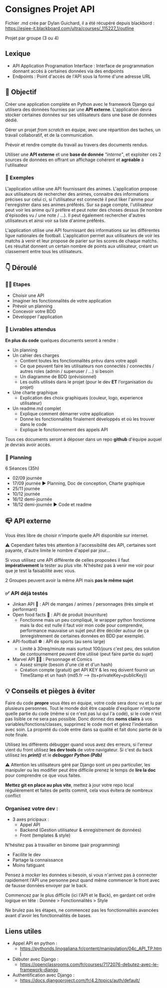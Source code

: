 # Consignes Projet API

Fichier .md crée par Dylan Guichard, il a été récupéré depuis blackbord : 
https://esiee-it.blackboard.com/ultra/courses/_115227_1/outline


Projet par groupe (3 ou 4)

## Lexique

- API Application Programation Interface : Interface de programmation donnant accès à certaines données via des endpoints
- Endpoints : Point d'accès de l'API sous la forme d'une adresse URL

## 🎯 Objectif

Créer une application complète en Python avec le framework Django qui utilisera des données fournies par une **API externe**. L'application devra stocker certaines données sur ses utilisateurs dans une base de données dédié.

Gérer un projet _from scratch_ en équipe, avec une répartition des taches, un travail collaboratif, et de la communication.

Prévoir et rendre compte du travail au travers des documents rendus.

Utiliser une **API externe** et une **base de donnée** _"interne"_, et exploiter ces 2 sources de données en offrant un affichage cohérent et **agréable** à l'utilisateur

### 📢 Exemples

L'application utilise une API fournissant des animes. L'application propose aux utilisateurs de rechercher des animes, connaitre des informations précises sur celui ci, si l'utilisateur est connecté il peut liker l'ainme pour l'enregistrer dans ses animes préférés.
Sur sa page compte, l'utilisateur peut voir les anime qu'il préfère et peut noter des choses dessus (le nombre d'épisodes vu / une note / ...). Il peut également rechercher d'autres utilisateurs et ainsi voir sa liste d'anime préférés.

L'application utilise une API fournissant des informations sur les différentes ligue nationales de football.
L'application permet aux utilisateurs de voir les matchs à venir et leur propose de parier sur les scores de chaque matchs. Les résultat donnent un certain nombre de points aux utilisateur, créant un classement entre tous les utilisateurs.

## 👇 Déroulé

### 👨‍🦯 Etapes

- Choisir une API
- Imaginer les fonctionnalités de votre application
- Prévoir un planning
- Concevoir votre BDD
- Développer l'application

### 📁 Livrables attendus

**En plus du code** quelques documents seront à rendre :

- Un planning
- Un cahier des charges
  - Contient toutes les fonctionnalités prévu dans votre appli
  - Ce que peuvent faire les utilisateurs non connectés / connectés / autres roles (admin / superuser / ...) si besoin
  - Un diagramme de BDD (prévisionnel)
  - Les outils utilisés dans le projet (pour le dev **ET** l'organisation du projet)
- Une charte graphique
  - Explication des choix graphiques (couleur, logo, experience utilisateur)
- Un readme.md complet
  - Explique comment démarrer votre application
  - Donne les fonctionnalités finalement développés et où les trouver dans le code
  - Explique le fonctionnement des appels API

Tous ces documents seront à déposer dans un repo **github** d'équipe auquel je devrais avoir accès.

### 📅 Planning

6 Séances (35h)

- 02/09 journée
- 17/09 journée ▶️ Planning, Doc de conception, Charte graphique
- 25/11 journée
- 10/12 journée
- 16/12 demi-journée
- 18/12 demi-journée ▶️ Code et readme

## 📪 API externe

Vous êtes libre de choisir n'importe quelle API disponible sur internet.

⚠️ Cependant faites très attention à l'accessibilité des API, certaines sont payante, d'autre limite le nombre d'appel par jour...

Si vous utilisez une API différente de celles proposées il faut **impérativement** la tester au plus vite. N'hésitez pas à venir me voir pour que je test la faisabilité avec vous.

2 Groupes peuvent avoir la même API mais **pas le même sujet**

### ✅ API déjà testés

- Jinkan API 🍜 : API de mangas / animes / personnages (très simple et performant)
- Open food facts 🍗 : API de produit (nourriture)
  - Fonctionne mais un peu compliqué, le wrapper python fonctionne mais la doc est nulle il faut voir mon code pour comprendre, performance mauvaise un sujet peut être décider autour de ça (enregistrement de certaines données en BDD par exemple).
- API-football ⚽ : API de sports (au sens large)
  - Limité à 30req/minute mais surtout 100/jours c'est peu, des solution de contournement peuvent être utilisé (peut faire partie du sujet)
- Marvel API 🦸‍♂️ : Personnage et Comics
  - Assez simple (besoin d'une clé et d'un hash)
  - Création compte (gratuit) get API KEY & les req doivent fournir un TimeStamp et un hash (md5.fr --> (ts+privateKey+publicKey))

## 💡 Conseils et pièges à éviter

Faire du code **propre** vous êtes en équipe, votre code sera donc vu et lu par plusieurs personnes. Tout le monde doit être capable d'expliquer n'importe quelle partie du code (même si ce n'est pas lui qui l'a codé), si le code n'est pas lisible ce ne sera pas possible.
Donc donnez des **noms clairs** à vos variables/fonctions/classes, supprimez le code mort et gérez l'indentation avec soin. La propreté du code entre dans sa qualité et fait donc partie de la note finale.

Utilisez les différents débugger quand vous avez des erreurs, si l'erreur vient du front utilisez **les dev tools** de votre navigateur. Si c'est du back utilisez les **_print()_** et le **_debugger Python (Pdb)_**

⚠️ Attention les utilisateurs géré par Django sont un peu particulier, les manipuler ou les modifier peut être difficile prenez le temps de **lire la doc** pour comprendre ce que vous faites.

**Mettez git en place au plus vite**, mettez à jour votre repo local régulièrement et faites de petits commit, cela vous évitera de nombreux conflict

### Organisez votre dev :

- 3 axes pricipaux :
  - Appel API
  - Backend (Gestion utilisateur & enregistrement de données)
  - Front (templates & style)

N'hésitez pas à travailler en binome (pair programming)

- Facilite le dev
- Partage la connaissance
- Moins fatiguant

Pensez à _mocker_ les données si besoin, si vous n'arrivez pas à connecter rapidement l'API une personne peut quand même commencer le front avec de fausse données envoyer par le back.

Commencez par le plus difficile (ici l'API et le Back), en gardant cet ordre logique en tête : Donnée > Fonctionnalités > Style

Ne brulez pas les étapes, ne commencez pas les fonctionnalités avancées avant d'avoir les fonctionnalités de bases.

## Liens utiles

- Appel API en python :
  - https://pythonds.linogaliana.fr/content/manipulation/04c_API_TP.html
- Débuter avec Django :
  - https://openclassrooms.com/fr/courses/7172076-debutez-avec-le-framework-django
- Authentification avec Django :
  - https://docs.djangoproject.com/fr/4.2/topics/auth/default/
